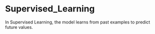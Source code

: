 # Supervised_Learning

In Supervised Learning, the model learns from past examples to predict future values.
